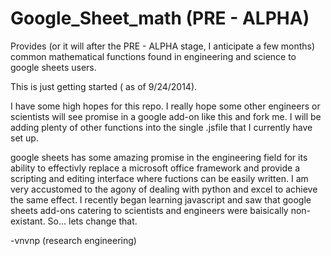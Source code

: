 Google_Sheet_math (PRE - ALPHA)
=================

Provides (or it will after the PRE - ALPHA stage, I anticipate a few months) common mathematical functions 
found in engineering and science to google sheets users.

This is just getting started ( as of 9/24/2014).

I have some high hopes for this repo. 
I really hope some other engineers or scientists will see promise in a google add-on like this and fork me.
I will be adding plenty of other functions into the single .jsfile that I currently have set up.

google sheets has some amazing promise in the engineering field for its ability to effectivly replace a microsoft office framework
and provide a scripting and editing interface where fuctions can be easily written. I am very accustomed to the agony of dealing
with python and excel to achieve the same effect. I recently began learning javascript and saw that google sheets add-ons 
catering to scientists and engineers were baisically non-existant. So... lets change that.


-vnvnp (research engineering)
